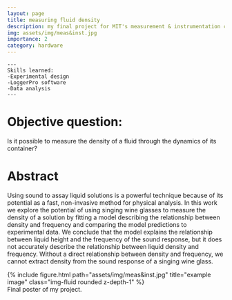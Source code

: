 ```yaml
---
layout: page
title: measuring fluid density
description: my final project for MIT's measurement & instrumentation course
img: assets/img/meas&inst.jpg
importance: 2
category: hardware
---
```



    ---
    Skills learned: 
    -Experimental design
    -LoggerPro software
    -Data analysis
    ---

# Objective question:
Is it possible to measure the density of a fluid through the dynamics of its container?

# Abstract
Using sound to assay liquid solutions is a powerful technique because of its potential as a
fast, non-invasive method for physical analysis. In this work we explore the potential of using
singing wine glasses to measure the density of a solution by fitting a model describing the relationship between density and frequency and comparing the model predictions to experimental data. We conclude that the model explains the relationship between liquid height and the frequency of the sound response, but it does not accurately describe the relationship between liquid density and frequency. Without a direct relationship between density and frequency, we cannot extract density from the sound response of a singing wine glass.


<div class="row">
    <div class="col-sm mt-3 mt-md-0">
        {% include figure.html path="assets/img/meas&inst.jpg" title="example image" class="img-fluid rounded z-depth-1" %}
    </div>
</div>
<div class="caption">
    Final poster of my project.
</div>
